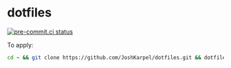 # dotfiles

[![pre-commit.ci status](https://results.pre-commit.ci/badge/github/JoshKarpel/dotfiles/master.svg)](https://results.pre-commit.ci/latest/github/JoshKarpel/dotfiles/master)

To apply:

```bash
cd ~ && git clone https://github.com/JoshKarpel/dotfiles.git && dotfiles/install.sh
```
